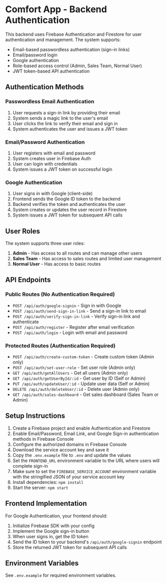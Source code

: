 # Comfort App - Backend Authentication

This backend uses Firebase Authentication and Firestore for user authentication and management. The system supports:

- Email-based passwordless authentication (sign-in links)
- Email/password login
- Google authentication
- Role-based access control (Admin, Sales Team, Normal User)
- JWT token-based API authentication

## Authentication Methods

### Passwordless Email Authentication

1. User requests a sign-in link by providing their email
2. System sends a magic link to the user's email
3. User clicks the link to verify their email and sign in
4. System authenticates the user and issues a JWT token

### Email/Password Authentication

1. User registers with email and password
2. System creates user in Firebase Auth
3. User can login with credentials
4. System issues a JWT token on successful login

### Google Authentication

1. User signs in with Google (client-side)
2. Frontend sends the Google ID token to the backend
3. Backend verifies the token and authenticates the user
4. System creates or updates the user record in Firestore
5. System issues a JWT token for subsequent API calls

## User Roles

The system supports three user roles:

1. **Admin** - Has access to all routes and can manage other users
2. **Sales Team** - Has access to sales routes and limited user management
3. **Normal User** - Has access to basic routes

## API Endpoints

### Public Routes (No Authentication Required)

- `POST /api/auth/google-signin` - Sign in with Google
- `POST /api/auth/send-sign-in-link` - Send a sign-in link to email
- `POST /api/auth/verify-sign-in-link` - Verify sign-in link and authenticate
- `POST /api/auth/register` - Register after email verification
- `POST /api/auth/login` - Login with email and password

### Protected Routes (Authentication Required)

- `POST /api/auth/create-custom-token` - Create custom token (Admin only)
- `POST /api/auth/set-user-role` - Set user role (Admin only)
- `GET /api/auth/getAllUsers` - Get all users (Admin only)
- `GET /api/auth/getUserById/:id` - Get user by ID (Self or Admin)
- `PUT /api/auth/updateUser/:id` - Update user data (Self or Admin)
- `DELETE /api/auth/deleteUser/:id` - Delete user (Admin only)
- `GET /api/auth/sales-dashboard` - Get sales dashboard (Sales Team or Admin)

## Setup Instructions

1. Create a Firebase project and enable Authentication and Firestore
2. Enable Email/Password, Email Link, and Google Sign-in authentication methods in Firebase Console
3. Configure the authorized domains in Firebase Console
4. Download the service account key and save it
5. Copy the `.env.example` file to `.env` and update the values
6. Set the `FRONTEND_URL` environment variable to the URL where users will complete sign-in
7. Make sure to set the `FIREBASE_SERVICE_ACCOUNT` environment variable with the stringified JSON of your service account key
8. Install dependencies: `npm install`
9. Start the server: `npm start`

## Frontend Implementation

For Google Authentication, your frontend should:

1. Initialize Firebase SDK with your config
2. Implement the Google sign-in button
3. When user signs in, get the ID token
4. Send the ID token to your backend's `/api/auth/google-signin` endpoint
5. Store the returned JWT token for subsequent API calls

## Environment Variables

See `.env.example` for required environment variables. 